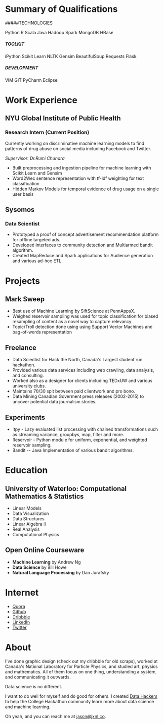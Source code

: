 # Summary of Qualifications

#####TECHNOLOGIES

Python R Scala Java Hadoop Spark MongoDB HBase

##### TOOLKIT

iPython Scikit Learn NLTK Gensim BeautifulSoup Requests Flask

##### DEVELOPMENT

VIM GIT PyCharm Eclipse


# Work Experience

## NYU Global Institute of Public Health

### Research Intern (Current Position)

Currently working on discriminative machine learning models to find patterns of drug abuse on social media including Facebook and Twitter.

_Supervisor: Dr.Rumi Chunara_

*   Built preprocessing and ingestion pipeline for machine learning with Scikit Learn and Gensim
*   Word2Wec sentence representation with tf-idf weighting for text classification
*   Hidden Markov Models for temporal evidence of drug usage on a single user basis

## Sysomos

### Data Scientist

*   Prototyped a proof of concept advertisement recommendation platform for offline targeted ads.
*   Developed interfaces to community detection and Multiarmed bandit algorithm.
*   Created MapReduce and Spark applications for Audience generation and various ad-hoc ETL.


# Projects

## Mark Sweep

*   Best use of Machine Learning by SiftScience at PennAppsX.
*   Weighed reservoir sampling was used for topic classification for biased resampling of content as a novel way to capture relevancy
*   Topic/Troll detection done using using Support Vector Machines and bag-of-words representation

## Freelance

*   Data Scientist for Hack the North, Canada's Largest student run hackathon.
*   Provided various data services including web crawling, data analysis, and consulting.
*   Worked also as a designer for clients including TEDxUW and various university clubs.
*   Maintains 70/30 spit between paid clientwork and pro bono.
*   Data Mining Canadian Goverment press releases (2002-2015) to uncover potential data journalism stories.

## Experiments

*   Itpy - Lazy evaluated list processing with chained transformations such as streaming variance, groupbys, map, filter and more.
*   Reservoir - Python module for uniform, exponential, and weighted reservoir sampling.
*   Bandit -- Java Implementation of various bandit algorithms.

# Education

## University of Waterloo: Computational Mathematics & Statistics

*   Linear Models
*   Data Visualization
*   Data Structures
*   Linear Algebra II
*   Real Analysis
*   Computational Physics

## Open Online Courseware

*   **Machine Learning** by Andrew Ng
*   **Data Science** by Bill Howe
*   **Natural Language Processing** by Dan Jurafsky


# Internet

*   [Quora](http://www.quora.com/Jason-Liu-21/answer)
*   [Github](https://github.com/jxnl)
*   [Dribbble](https://dribbble.com/jxnl)
*   [LinkedIn](https://ca.linkedin.com/in/jxnlco)
*   [Twitter](https://twitter.com/jxnlco)

# About

I've done graphic design (check out my dribbble for old scraps), worked at Canada's National Laboratory for Particle Physics, and studied art, physics and mathematics. All of them focus on one thing, understanding a system, and communicating it outwards.

Data science is no different.

I want to do well for myself and do good for others. I created [Data Hackers](https://www.facebook.com/groups/541448455986568/) to help the College Hackathon community learn more about data science and machine learning.

Oh yeah, and you can reach me at [jason@jxnl.co](mailto:jason@jxnl.co).
